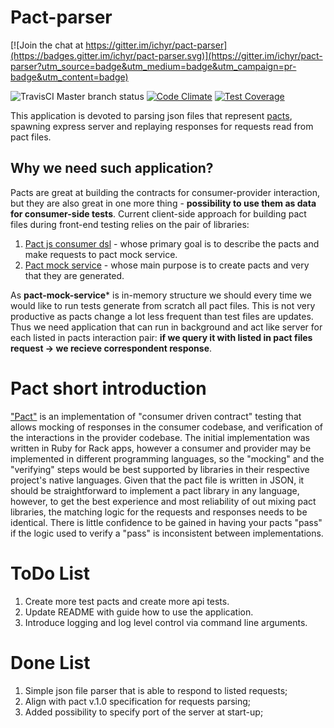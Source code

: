 # Pact-parser

[![Join the chat at https://gitter.im/ichyr/pact-parser](https://badges.gitter.im/ichyr/pact-parser.svg)](https://gitter.im/ichyr/pact-parser?utm_source=badge&utm_medium=badge&utm_campaign=pr-badge&utm_content=badge)

![TravisCI Master branch status](https://travis-ci.org/ichyr/pact-parser.svg?branch=master) 
[![Code Climate](https://codeclimate.com/github/ichyr/pact-parser/badges/gpa.svg)](https://codeclimate.com/github/ichyr/pact-parser)
[![Test Coverage](https://codeclimate.com/github/ichyr/pact-parser/badges/coverage.svg)](https://codeclimate.com/github/ichyr/pact-parser/coverage)

This application is devoted to parsing json files that represent [pacts](https://github.com/pact-foundation/pact-specification), spawning express server and replaying responses for requests read from pact files.

## Why we need such application?

Pacts are great at building the contracts for consumer-provider interaction, but they are also great in one more thing - **possibility to use them as data for consumer-side tests**. Current client-side approach for building pact files during front-end testing relies on the pair of libraries:

1. [Pact js consumer dsl](https://github.com/DiUS/pact-consumer-js-dsl) - whose primary goal is to describe the pacts and make requests to pact mock service.
2. [Pact mock service](https://github.com/bethesque/pact-mock_service) - whose main purpose is to create pacts and very that they are generated.
 
As **pact-mock-service*** is in-memory structure we should every time we would like to run tests generate from scratch all pact files. This is not very productive as pacts change a lot less frequent than test files are updates. Thus we need application that can run in background and act like server for each listed in pacts interaction pair: 
**if we query it with listed in pact files request -> we recieve correspondent response**. 

# Pact short introduction

["Pact"](https://github.com/realestate-com-au/pact) is an implementation of "consumer driven contract" testing that allows mocking of responses in the consumer codebase, and verification of the interactions in the provider codebase. The initial implementation was written in Ruby for Rack apps, however a consumer and provider may be implemented in different programming languages, so the "mocking" and the "verifying" steps would be best supported by libraries in their respective project's native languages. Given that the pact file is written in JSON, it should be straightforward to implement a pact library in any language, however, to get the best experience and most reliability of out mixing pact libraries, the matching logic for the requests and responses needs to be identical. There is little confidence to be gained in having your pacts "pass" if the logic used to verify a "pass" is inconsistent between implementations.

# ToDo List

1. Create more test pacts and create more api tests.
2. Update README with guide how to use the application.
3. Introduce logging and log level control via command line arguments.


# Done List

1. Simple json file parser that is able to respond to listed requests;
2. Align with pact v.1.0 specification for requests parsing;
3. Added possibility to specify port of the server at start-up;
